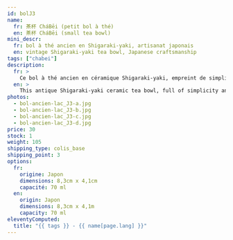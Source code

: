 ```yaml
---
id: bolJ3
name:
  fr: 茶杯 CháBēi (petit bol à thé)
  en: 茶杯 CháBēi (small tea bowl)
mini_descr:
  fr: bol à thé ancien en Shigaraki-yaki, artisanat japonais
  en: vintage Shigaraki-yaki tea bowl, Japanese craftsmanship
tags: ["chabei"]
description:
  fr: >
    Ce bol à thé ancien en céramique Shigaraki-yaki, empreint de simplicité et de caractère. Ses textures brutes et nuances naturelles, teintées d’un vert évoquant la quiétude d’un lac,<!--more--> racontent l’histoire d’un savoir-faire ancestral. Un objet rare, parfait pour savourer le thé dans une sérénité authentique.
  en: >
    This antique Shigaraki-yaki ceramic tea bowl, full of simplicity and character. Its raw textures and natural tones, tinted with a green reminiscent of a tranquil lake,<!--more--> tell the story of ancestral craftsmanship. A rare piece, perfect for enjoying tea in authentic serenity.
photos:
  - bol-ancien-lac_J3-a.jpg
  - bol-ancien-lac_J3-b.jpg
  - bol-ancien-lac_J3-c.jpg
  - bol-ancien-lac_J3-d.jpg
price: 30
stock: 1
weight: 105
shipping_type: colis_base
shipping_point: 3
options:
  fr:
    origine: Japon
    dimensions: 8,3cm x 4,1cm
    capacité: 70 ml
  en:
    origin: Japon
    dimensions: 8,3cm x 4,1m
    capacity: 70 ml
eleventyComputed:
  title: "{{ tags }} - {{ name[page.lang] }}"
---
```

